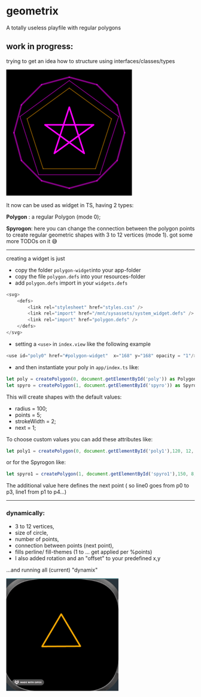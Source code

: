 # geometrix
A totally useless playfile with regular polygons
## work in progress:
trying to get an idea how to structure using interfaces/classes/types  

![2022-04-20 12 36 21](polygon-widget.png)   

It now can be used as widget in TS, having 2 types:

**Polygon** : a regular Polygon (mode 0);

**Spyrogon**: here you can change the connection between the polygon points to create regular geometric shapes with 3 to 12 vertices (mode 1).
got some more TODOs on it 😅


___
creating a widget is just 
* copy the folder `polygon-widget`into your app-folder
* copy the file `polygon.defs` into your resources-folder
* add `polygon.defs` import in your `widgets.defs`



```js
<svg>
    <defs>
        <link rel="stylesheet" href="styles.css" />
        <link rel="import" href="/mnt/sysassets/system_widget.defs" />
        <link rel="import" href="polygon.defs" />
    </defs>
</svg>
```

* setting a `<use>` in `index.view` like the following example
```js
<use id="poly0" href="#polygon-widget"  x="168" y="168" opacity = "1"/>
```
* and then instantiate your poly in `app/index.ts` like:

``` js
let poly = createPolygon(0, document.getElementById('poly')) as Polygon;
let spyro = createPolygon(1, document.getElementById('spyro')) as Spyrogon;
```
This will create shapes with the default values:
* radius = 100;
* points = 5;
* strokeWidth = 2;
* next = 1;

To choose custom values you can add these attributes like:

```js
let poly1 = createPolygon(0, document.getElementById('poly1'),120, 12, 10) as Polygon
```
or for the Spyrogon like:
```js
let spyro1 = createPolygon(1, document.getElementById('spyro1'),150, 8, 4, 3) as Spyrogon
```
The additional value here defines the next point ( so line0 goes from p0 to p3, line1 from p1 to p4...)

___

### dynamically:
* 3 to 12 vertices,
* size of circle,
* number of points,
* connection between points (next point),
* fills perline/ fill-themes (1 to ... get applied per %points)
* I also added rotation and an "offset" to your predefined x,y

...and running all (current) "dynamix"

![dynamix](dynamix.gif)


